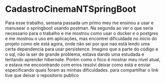 # CadastroCinemaNTSpringBoot
Para esse trabalho, semana passada um primo meu me ensinou a usar e manusear o springboot usando postman.
Na segunda ao ver o que seria necessario para o trabalho e me mostrou como usar o docker e o postgres e me mostrou o uso em aplicações, mas encontrei dificuldade
no inicio do projeto como ele está agora, onde não sei por que nao está lendo uma certa dependencia para usar persistence.
Imagino que a parte do codigo e o sql, não ia ser de grande problema, estava dando uma estudada e tentando aprender hibernate. 
Porém como o foco é mostrar meu nível atual, e estava me encoontrando com erros resolvi deixar como está e enviar especificando quais foram as minhas dificuldades.
para compartilhar o link tive que deixar o repositorio publico

